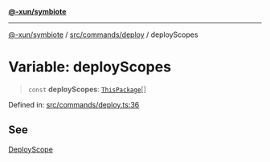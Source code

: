 [**@-xun/symbiote**](../../../../README.md)

***

[@-xun/symbiote](../../../../README.md) / [src/commands/deploy](../README.md) / deployScopes

# Variable: deployScopes

> `const` **deployScopes**: [`ThisPackage`](../../../configure/enumerations/ThisPackageGlobalScope.md#thispackage)[]

Defined in: [src/commands/deploy.ts:36](https://github.com/Xunnamius/symbiote/blob/c0ad42f4c6445e4425455b816e9c7314dfae3311/src/commands/deploy.ts#L36)

## See

[DeployScope](../../../configure/enumerations/ThisPackageGlobalScope.md)
